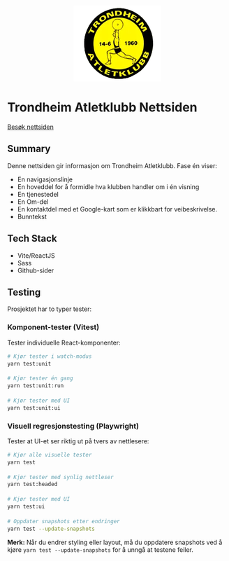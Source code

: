 <div align='center'>
 <img src="./src/assets/logo-tak-transparent.webp" alt="Trondheim Atletklubb Logo"/>
</div>

# Trondheim Atletklubb Nettsiden

[Besøk nettsiden](https://trondheimatletklubb.github.io/tak-nettsiden/)

## Summary

Denne nettsiden gir informasjon om Trondheim Atletklubb. Fase én viser:

- En navigasjonslinje
- En hoveddel for å formidle hva klubben handler om i én visning
- En tjenestedel
- En Om-del
- En kontaktdel med et Google-kart som er klikkbart for veibeskrivelse.
- Bunntekst

## Tech Stack

- Vite/ReactJS
- Sass
- Github-sider

## Testing

Prosjektet har to typer tester:

### Komponent-tester (Vitest)
Tester individuelle React-komponenter:

```bash
# Kjør tester i watch-modus
yarn test:unit

# Kjør tester én gang
yarn test:unit:run

# Kjør tester med UI
yarn test:unit:ui
```

### Visuell regresjonstesting (Playwright)
Tester at UI-et ser riktig ut på tvers av nettlesere:

```bash
# Kjør alle visuelle tester
yarn test

# Kjør tester med synlig nettleser
yarn test:headed

# Kjør tester med UI
yarn test:ui

# Oppdater snapshots etter endringer
yarn test --update-snapshots
```

**Merk:** Når du endrer styling eller layout, må du oppdatere snapshots ved å kjøre `yarn test --update-snapshots` for å unngå at testene feiler.
